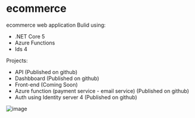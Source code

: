 # ecommerce
ecommerce web  application
Bulid using:
- .NET Core 5 
- Azure Functions
- Ids 4

Projects:
- API (Published on github)
- Dashbboard (Published on github)
- Front-end (Coming Soon)
- Azure function (payment service - email service) (Published on github)
- Auth using Identity server  4 (Published on github)


![image](https://user-images.githubusercontent.com/20483242/145685793-ec5242d4-4fc4-4688-9fb5-dc87d11d4e83.png)





